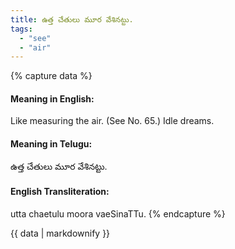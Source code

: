 ```yaml
---
title: ఉత్త చేతులు మూర వేశినట్టు.
tags:
  - "see"
  - "air"
---
```


{% capture data %}
#### Meaning in English:
Like measuring the air.
(See No. 65.)
Idle dreams.

#### Meaning in Telugu:
ఉత్త చేతులు మూర వేశినట్టు.

#### English Transliteration:
utta chaetulu moora vaeSinaTTu.
{% endcapture %}

<div class="notice">{{ data | markdownify }}</div>

